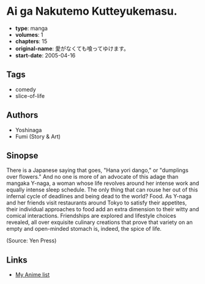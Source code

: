 # Ai ga Nakutemo Kutteyukemasu.

-   **type**: manga
-   **volumes**: 1
-   **chapters**: 15
-   **original-name**: 愛がなくても喰ってゆけます。
-   **start-date**: 2005-04-16

## Tags

-   comedy
-   slice-of-life

## Authors

-   Yoshinaga
-   Fumi (Story & Art)

## Sinopse

There is a Japanese saying that goes, "Hana yori dango," or "dumplings over flowers." And no one is more of an advocate of this adage than mangaka Y-naga, a woman whose life revolves around her intense work and equally intense sleep schedule. The only thing that can rouse her out of this infernal cycle of deadlines and being dead to the world? Food. As Y-naga and her friends visit restaurants around Tokyo to satisfy their appetites, their individual approaches to food add an extra dimension to their witty and comical interactions. Friendships are explored and lifestyle choices revealed, all over exquisite culinary creations that prove that variety on an empty and open-minded stomach is, indeed, the spice of life.

(Source: Yen Press)

## Links

-   [My Anime list](https://myanimelist.net/manga/13628/Ai_ga_Nakutemo_Kutteyukemasu)
